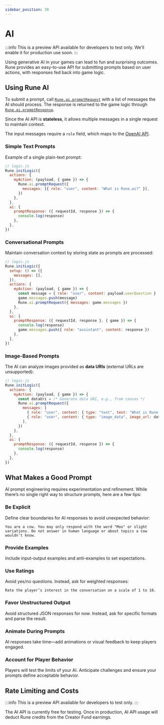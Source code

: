 ```yaml
---
sidebar_position: 30
---
```


# AI

:::info
This is a preview API available for developers to test only. We'll enable it for production use soon.
:::

Using generative AI in your games can lead to fun and surprising outcomes. Rune provides an easy-to-use API for submitting prompts based on user actions, with responses fed back into game logic.

## Using Rune AI

To submit a prompt, call [`Rune.ai.promptRequest`](api-reference.md#runepromptrequest) with a list of messages the AI should process. The response is returned to the game logic through [`Rune.ai.promptResponse`](api-reference.md#ai--promptresponse).

Since the AI API is **stateless**, it allows multiple messages in a single request to maintain context. 

The input messages require a `role` field, which maps to the [OpenAI API](https://platform.openai.com/docs/guides/completions).

### Simple Text Prompts

Example of a single plain-text prompt:

```js
// logic.js
Rune.initLogic({
  actions: {
    myAction: (payload, { game }) => {
      Rune.ai.promptRequest({
        messages: [{ role: "user", content: "What is Rune.ai?" }],
      })
    },
  },
  ai: {
    promptResponse: ({ requestId, response }) => {
      console.log(response)
    },
  },
})
```

### Conversational Prompts

Maintain conversation context by storing state as prompts are processed:

```js
// logic.js
Rune.initLogic({
  setup: () => ({
    messages: [],
  }),
  actions: {
    myAction: (payload, { game }) => {
      const message = { role: "user", content: payload.userQuestion }
      game.messages.push(message)
      Rune.ai.promptRequest({ messages: game.messages })
    },
  },
  ai: {
    promptResponse: ({ requestId, response }, { game }) => {
      console.log(response)
      game.messages.push({ role: "assistant", content: response })
    },
  },
})
```

### Image-Based Prompts

The AI can analyze images provided as **data URIs** (external URLs are unsupported):

```js
// logic.js
Rune.initLogic({
  actions: {
    myAction: (payload, { game }) => {
      const dataUri = /* Generate data URI, e.g., from canvas */
      Rune.ai.promptRequest({
        messages: [
          { role: "user", content: { type: "text", text: "What is Rune.ai?" } },
          { role: "user", content: { type: "image_data", image_url: dataUri } },
        ],
      })
    },
  },
  ai: {
    promptResponse: ({ requestId, response }) => {
      console.log(response)
    },
  },
})
```

## What Makes a Good Prompt

AI prompt engineering requires experimentation and refinement. While there’s no single right way to structure prompts, here are a few tips:

### Be Explicit

Define clear boundaries for AI responses to avoid unexpected behavior:

```plaintext
You are a cow. You may only respond with the word "Moo" or slight variations. Do not answer in human language or about topics a cow wouldn’t know.
```

### Provide Examples

Include input-output examples and anti-examples to set expectations.

### Use Ratings

Avoid yes/no questions. Instead, ask for weighted responses:

```plaintext
Rate the player’s interest in the conversation on a scale of 1 to 10.
```

### Favor Unstructured Output

Avoid structured JSON responses for now. Instead, ask for specific formats and parse the result.

### Animate During Prompts

AI responses take time—add animations or visual feedback to keep players engaged.

### Account for Player Behavior

Players will test the limits of your AI. Anticipate challenges and ensure your prompts define acceptable behavior.

## Rate Limiting and Costs

:::info
This is a preview API available for developers to test only.
:::

The AI API is currently free for testing. Once in production, AI API usage will deduct Rune credits from the Creator Fund earnings.
